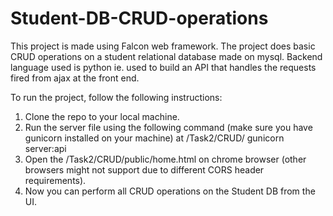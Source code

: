 # Student-DB-CRUD-operations
This project is made using Falcon web framework.
The project does basic CRUD operations on a student relational database made on mysql.
Backend language used is python ie. used to build an API that handles the requests fired from ajax at the front end.

To run the project, follow the following instructions:
1. Clone the repo to your local machine.
2. Run the server file using the following command (make sure you have gunicorn installed on your machine) at /Task2/CRUD/
   gunicorn server:api
3. Open the /Task2/CRUD/public/home.html on chrome browser (other browsers might not support due to different CORS header          requirements).
4. Now you can perform all CRUD operations on the Student DB from the UI.
